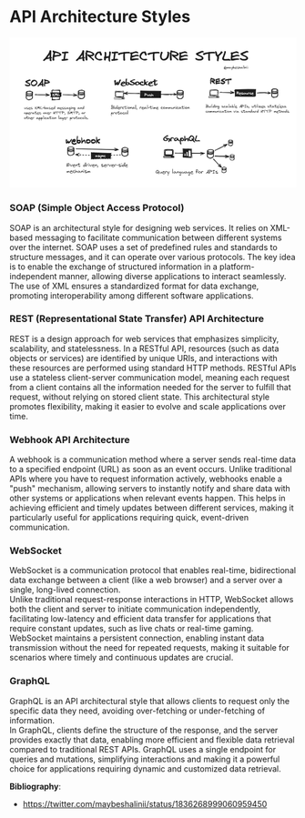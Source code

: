 # API Architecture Styles

<p align="center">
  <img src="./files/api_architecture/GXuqDhFWwAAim6X.png" alt="API Architecture Styles" />
</p>

### SOAP (Simple Object Access Protocol)

SOAP is an architectural style for designing web services. 
It relies on XML-based messaging to facilitate communication between different systems over the internet. 
SOAP uses a set of predefined rules and standards to structure messages, and it can operate over various protocols. 
The key idea is to enable the exchange of structured information in a platform-independent manner, allowing diverse applications to interact seamlessly. The use of XML ensures a standardized format for data exchange, promoting interoperability among different software applications.

### REST (Representational State Transfer) API Architecture

REST is a design approach for web services that emphasizes simplicity, scalability, and statelessness. 
In a RESTful API, resources (such as data objects or services) are identified by unique URIs, and interactions with these resources are performed using standard HTTP methods. 
RESTful APIs use a stateless client-server communication model, meaning each request from a client contains all the information needed for the server to fulfill that request, without relying on stored client state. This architectural style promotes flexibility, making it easier to evolve and scale applications over time.

### Webhook API Architecture

A webhook is a communication method where a server sends real-time data to a specified endpoint (URL) as soon as an event occurs. Unlike traditional APIs where you have to request information actively, webhooks enable a "push" mechanism, allowing servers to instantly notify and share data with other systems or applications when relevant events happen. 
This helps in achieving efficient and timely updates between different services, making it particularly useful for applications requiring quick, event-driven communication.

### WebSocket

WebSocket is a communication protocol that enables real-time, bidirectional data exchange between a client (like a web browser) and a server over a single, long-lived connection.  
Unlike traditional request-response interactions in HTTP, WebSocket allows both the client and server to initiate communication independently, facilitating low-latency and efficient data transfer for applications that require constant updates, such as live chats or real-time gaming.  
WebSocket maintains a persistent connection, enabling instant data transmission without the need for repeated requests, making it suitable for scenarios where timely and continuous updates are crucial.

### GraphQL

GraphQL is an API architectural style that allows clients to request only the specific data they need, avoiding over-fetching or under-fetching of information.  
In GraphQL, clients define the structure of the response, and the server provides exactly that data, enabling more efficient and flexible data retrieval compared to traditional REST APIs. GraphQL uses a single endpoint for queries and mutations, simplifying interactions and making it a powerful choice for applications requiring dynamic and customized data retrieval.

**Bibliography**:
- https://twitter.com/maybeshalinii/status/1836268999060959450